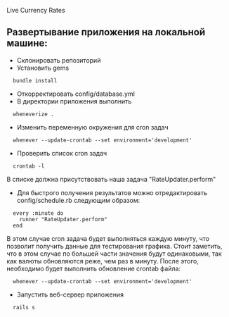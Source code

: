 Live Currency Rates


## Развертывание приложения на локальной машине:
* Склонировать репозиторий
* Установить gems
```
  bundle install
 ```
* Откорректировать config/database.yml
* В директории приложения выполнить
```
  wheneverize .
```
* Изменить переменную окружения для cron задач
```
  whenever --update-crontab --set environment='development'
```
* Проверить список cron задач
```
  crontab -l
```
  В списке должна присутствовать наша задача "RateUpdater.perform"
  
* Для быстрого получения результатов можно отредактировать config/schedule.rb следующим образом:
```
  every :minute do
    runner "RateUpdater.perform"
  end
```
  В этом случае cron задача будет выполняться каждую минуту, что позволит получить данные для тестирования графика. Стоит заметить, что в этом случае по большей части значения будут одинаковыми, так как валюты обновляются реже, чем раз в минуту. После этого, необходимо будет выполнить обновление crontab файла:
```
  whenever --update-crontab --set environment='development'
```
* Запустить веб-сервер приложения
```
  rails s
```
